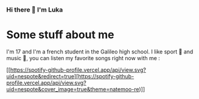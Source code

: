 ### Hi there 👋 I'm Luka

# Some stuff about me

I'm 17 and I'm a french student in the Galileo high school. I like sport 🎾 and music 🥁, you can listen my favorite songs right now with me : 

[[https://spotify-github-profile.vercel.app/api/view.svg?uid=nespote&redirect=true][https://spotify-github-profile.vercel.app/api/view.svg?uid=nespote&cover_image=true&theme=natemoo-re)]]


<!--
**LukaMrt/LukaMrt** is a ✨ _special_ ✨ repository because its `README.md` (this file) appears on your GitHub profile.

Here are some ideas to get you started:

- 🔭 I’m currently working on ...
- 🌱 I’m currently learning ...
- 👯 I’m looking to collaborate on ...
- 🤔 I’m looking for help with ...
- 💬 Ask me about ...
- 📫 How to reach me: ...
- 😄 Pronouns: ...
- ⚡ Fun fact: ...
-->
